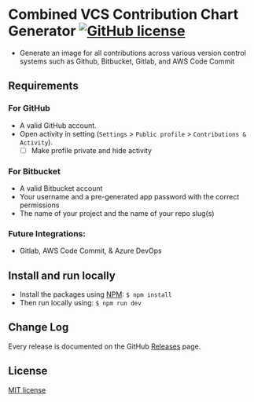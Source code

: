 # Combined VCS Contribution Chart Generator [![GitHub license](https://img.shields.io/badge/license-MIT-blue.svg)](https://github.com/TrentD815/combined-git-contributions-chart/blob/master/LICENSE)

- Generate an image for all contributions across various version control systems such as Github, Bitbucket, Gitlab, and AWS Code Commit



## Requirements
### For GitHub
- A valid GitHub account.
- Open activity in setting (`Settings` > `Public profile` > `Contributions & Activity`).
  - [ ] Make profile private and hide activity
  
### For Bitbucket
- A valid Bitbucket account
- Your username and a pre-generated app password with the correct permissions
- The name of your project and the name of your repo slug(s)

### Future Integrations: 
- Gitlab, AWS Code Commit, & Azure DevOps

## Install and run locally
- Install the packages using [NPM](https://nodejs.org/en/):
```$ npm install```
- Then run locally using:
```$ npm run dev```

[//]: Example
[//]: # (<div align="center">)
[//]: # (  <img src="screenshot.png" width="676">)
[//]: # (</div>)


## Change Log
Every release is documented on the GitHub [Releases](https://github.com/TrentD815/combined-git-contributions-chart/releases) page.

## License
[MIT license](https://opensource.org/licenses/MIT)


